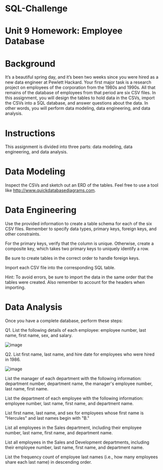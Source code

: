 # SQL-Challenge

# Unit 9 Homework: Employee Database

# Background
It’s a beautiful spring day, and it’s been two weeks since you were hired as a new data engineer at Pewlett Hackard. Your first major task is a research project on employees of the corporation from the 1980s and 1990s. All that remains of the database of employees from that period are six CSV files.
In this assignment, you will design the tables to hold data in the CSVs, import the CSVs into a SQL database, and answer questions about the data. In other words, you will perform data modeling, data engineering, and data analysis.

# Instructions
This assignment is divided into three parts: data modeling, data engineering, and data analysis.

# Data Modeling
Inspect the CSVs and sketch out an ERD of the tables. Feel free to use a tool like http://www.quickdatabasediagrams.com.

# Data Engineering


Use the provided information to create a table schema for each of the six CSV files. Remember to specify data types, primary keys, foreign keys, and other constraints.


For the primary keys, verify that the column is unique. Otherwise, create a composite key, which takes two primary keys to uniquely identify a row.


Be sure to create tables in the correct order to handle foreign keys.




Import each CSV file into the corresponding SQL table.

Hint: To avoid errors, be sure to import the data in the same order that the tables were created. Also remember to account for the headers when importing.




# Data Analysis
Once you have a complete database, perform these steps:


Q1. List the following details of each employee: employee number, last name, first name, sex, and salary.

![image](https://user-images.githubusercontent.com/111756299/211089425-29cf0aca-13ba-4276-a56d-5bbd603a7803.png)


Q2. List first name, last name, and hire date for employees who were hired in 1986.

![image](https://user-images.githubusercontent.com/111756299/211349621-51244cbe-40b4-4e77-a398-6e0c56a37889.png)



List the manager of each department with the following information: department number, department name, the manager's employee number, last name, first name.


List the department of each employee with the following information: employee number, last name, first name, and department name.


List first name, last name, and sex for employees whose first name is "Hercules" and last names begin with "B."


List all employees in the Sales department, including their employee number, last name, first name, and department name.


List all employees in the Sales and Development departments, including their employee number, last name, first name, and department name.


List the frequency count of employee last names (i.e., how many employees share each last name) in descending order.
